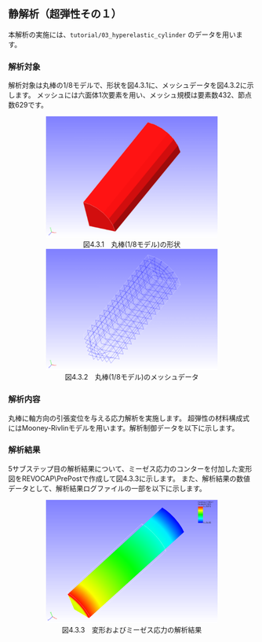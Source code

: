 ## 静解析（超弾性その１）

本解析の実施には、`tutorial/03_hyperelastic_cylinder` のデータを用います。

### 解析対象

解析対象は丸棒の1/8モデルで、形状を図4.3.1に、メッシュデータを図4.3.2に示します。
メッシュには六面体1次要素を用い、メッシュ規模は要素数432、節点数629です。

<div style="text-align: center;">
<img src="./media/image03_01.png" width="350px"><br>
図4.3.1　丸棒(1/8モデル)の形状
</div>

<div style="text-align: center;">
<img src="./media/image03_02.png" width="350px"><br>
図4.3.2　丸棒(1/8モデル)のメッシュデータ
</div>

### 解析内容

丸棒に軸方向の引張変位を与える応力解析を実施します。
超弾性の材料構成式にはMooney-Rivlinモデルを用います。解析制御データを以下に示します。

### 解析結果

5サブステップ目の解析結果について、ミーゼス応力のコンターを付加した変形図をREVOCAP\PrePostで作成して図4.3.3に示します。
また、解析結果の数値データとして、解析結果ログファイルの一部を以下に示します。

<div style="text-align: center;">
<img src="./media/image03_03.png" width="350px"><br>
図4.3.3　変形およびミーゼス応力の解析結果
</div>

